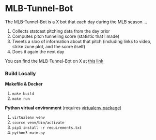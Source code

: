 # MLB-Tunnel-Bot

The MLB-Tunnel-Bot is a X bot that each day during the MLB season ...

1. Collects statcast pitching data from the day prior
2. Computes pitch tunneling score (statistic that I made)
3. Tweets a sloo of information about that pitch (including links to video, strike zone plot, and the score itself)
4. Does it again the next day

You can find the MLB-Tunnel-Bot on X at [this link](https://twitter.com/MLBTunnelBot)

### Build Locally

**Makefile & Docker**
  1. `make build`
  2. `make run`

**Python virtual environment**
  (requires [virtualenv package](https://pypi.org/project/virtualenv/))
  1. `virtualenv venv` 
  2. `source venv/bin/activate`
  3. `pip3 install -r requirements.txt`
  4. `python3 main.py`

